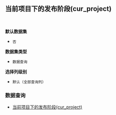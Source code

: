 ## 当前项目下的发布阶段(cur_project) <!-- {docsify-ignore-all} -->



<br>
<p class="panel-title"><b>默认数据集</b></p>

* `否`

<p class="panel-title"><b>数据集类型</b></p>

* `数据查询`

<p class="panel-title"><b>选择列级别</b></p>

* `默认（全部查询列）`




### 数据查询
  * [当前项目下的发布阶段(cur_project)](module/ProjMgmt/stage/query/cur_project)
